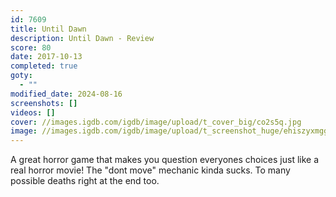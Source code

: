```yaml
---
id: 7609
title: Until Dawn
description: Until Dawn - Review
score: 80
date: 2017-10-13
completed: true
goty:
  - ""
modified_date: 2024-08-16
screenshots: []
videos: []
cover: //images.igdb.com/igdb/image/upload/t_cover_big/co2s5q.jpg
image: //images.igdb.com/igdb/image/upload/t_screenshot_huge/ehiszyxmgglxgmmclp9s.jpg
---
```

A great horror game that makes you question everyones choices just like a real horror movie! The "dont move" mechanic kinda sucks. To many possible deaths right at the end too.